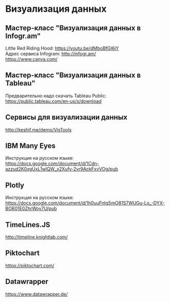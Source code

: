 # Визуализация данных 

## Мастер-класс "Визуализация данных в Infogr.am"    

Little Red Riding Hood: https://youtu.be/dMboBfGI6iY     
Адрес сервиса Infogram: http://infogr.am/      
https://www.canva.com/     

## Мастер-класс "Визуализация данных в Tableau"

Предварительно надо скачать Tableau Public: https://public.tableau.com/en-us/s/download    

## Сервисы для визуализации данных

http://keshif.me/demo/VisTools

## IBM Many Eyes

Инструкция на русском языке: https://docs.google.com/document/d/1Cdn-azzud2K0xgUxL1wlQW_x2Xufy-2vr9AckFxvVOg/pub    

## Plotly

Инструкция на русском языке: https://docs.google.com/document/d/1h0uuFntg5mO81S7WUGu-Lo_-DYX-BOR01E0ZhrWoy7U/pub    

## TimeLines.JS

http://timeline.knightlab.com/     


## Piktochart


https://piktochart.com/

## Datawrapper

https://www.datawrapper.de/

